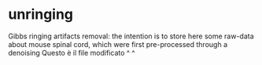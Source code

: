 # unringing
Gibbs ringing artifacts removal:
the intention is to store here some raw-data about mouse spinal cord, which were first pre-processed through a denoising
Questo è il file modificato ^ ^  
